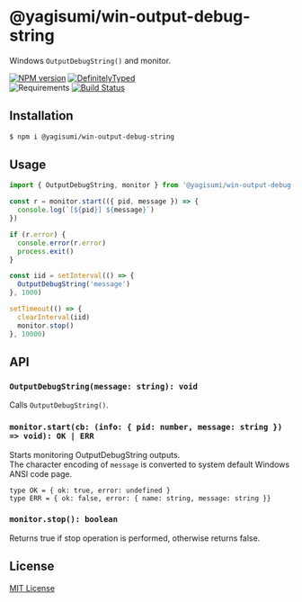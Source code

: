 # @yagisumi/win-output-debug-string

Windows `OutputDebugString()` and monitor.

[![NPM version][npm-image]][npm-url] [![DefinitelyTyped][dts-image]][dts-url]  
![Requirements][node-ver-image] [![Build Status][githubactions-image]][githubactions-url]

## Installation

```sh
$ npm i @yagisumi/win-output-debug-string
```

## Usage

```ts
import { OutputDebugString, monitor } from '@yagisumi/win-output-debug-string'

const r = monitor.start(({ pid, message }) => {
  console.log(`[${pid}] ${message}`)
})

if (r.error) {
  console.error(r.error)
  process.exit()
}

const iid = setInterval(() => {
  OutputDebugString('message')
}, 1000)

setTimeout(() => {
  clearInterval(iid)
  monitor.stop()
}, 10000)
```

## API

### `OutputDebugString(message: string): void`

Calls `OutputDebugString()`.

### `monitor.start(cb: (info: { pid: number, message: string }) => void): OK | ERR`

Starts monitoring OutputDebugString outputs.<br>
The character encoding of `message` is converted to system default Windows ANSI code page.

```
type OK = { ok: true, error: undefined }
type ERR = { ok: false, error: { name: string, message: string }}
```

### `monitor.stop(): boolean`

Returns true if stop operation is performed, otherwise returns false.

## License

[MIT License](https://opensource.org/licenses/MIT)

[githubactions-image]: https://img.shields.io/github/workflow/status/yagisumi/node-win-output-debug-string/build?logo=github&style=flat-square
[githubactions-url]: https://github.com/yagisumi/node-win-output-debug-string/actions
[npm-image]: https://img.shields.io/npm/v/@yagisumi/win-output-debug-string.svg?style=flat-square
[npm-url]: https://npmjs.org/package/@yagisumi/win-output-debug-string
[node-ver-image]: https://img.shields.io/node/v/@yagisumi/win-output-debug-string?style=flat-square
[dts-image]: https://img.shields.io/badge/DefinitelyTyped-.d.ts-blue.svg?style=flat-square
[dts-url]: http://definitelytyped.org
